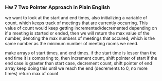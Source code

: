 ### Hw 7 Two Pointer Approach in Plain English
we want to look at the start and end times, also initializing a variable of count. which keeps track of meetings that are currently occurring. This value of count would keep getting incremented/decremented depending on if a meeting is started or ended, then we will return the max value of the number, denoting the max numbers of meetings that occured; which is the same number as the minimum number of meeting rooms we need.

make arrays of start times, and end times. if the start time is lesser than the end time it is comparing to, then increment count, shift pointer of start if the end case is graeter than start case, decrement count, shift pointer of end array keep doing this until we reach the end (decrements to 0, no more times) return max of count